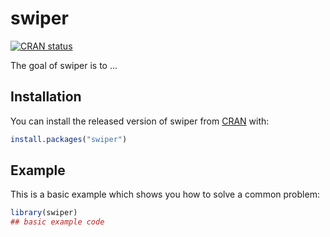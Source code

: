
# swiper

<!-- badges: start -->
[![CRAN status](https://www.r-pkg.org/badges/version/swiper)](https://CRAN.R-project.org/package=swiper)
<!-- badges: end -->

The goal of swiper is to ...

## Installation

You can install the released version of swiper from [CRAN](https://CRAN.R-project.org) with:

``` r
install.packages("swiper")
```

## Example

This is a basic example which shows you how to solve a common problem:

``` r
library(swiper)
## basic example code
```

